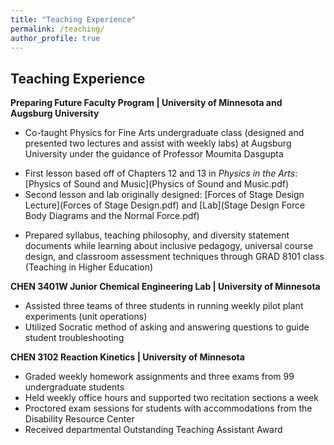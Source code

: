 ```yaml
---
title: "Teaching Experience"
permalink: /teaching/
author_profile: true
---
```


## Teaching Experience

**Preparing Future Faculty Program | University of Minnesota and Augsburg University** <br/>
*	Co-taught Physics for Fine Arts undergraduate class (designed and presented two lectures and assist with weekly labs) at Augsburg University under the guidance of Professor Moumita Dasgupta
- First lesson based off of Chapters 12 and 13 in _Physics in the Arts_: [Physics of Sound and Music](Physics of Sound and Music.pdf)
- Second lesson and lab originally designed: [Forces of Stage Design Lecture](Forces of Stage Design.pdf) and [Lab](Stage Design Force Body Diagrams and the Normal Force.pdf) 
* Prepared syllabus, teaching philosophy, and diversity statement documents while learning about inclusive pedagogy, universal course design, and classroom assessment techniques through GRAD 8101 class (Teaching in Higher Education)


**CHEN 3401W Junior Chemical Engineering Lab | University of Minnesota** <br/>
* Assisted three teams of three students in running weekly pilot plant experiments (unit operations)
* Utilized Socratic method of asking and answering questions to guide student troubleshooting 

**CHEN 3102 Reaction Kinetics | University of Minnesota** <br/>
* Graded weekly homework assignments and three exams from 99 undergraduate students
* Held weekly office hours and supported two recitation sections a week
* Proctored exam sessions for students with accommodations from the Disability Resource Center
* Received departmental Outstanding Teaching Assistant Award
